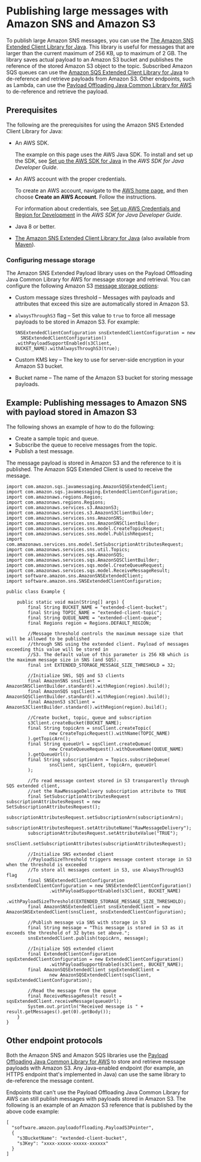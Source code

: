 # Publishing large messages with Amazon SNS and Amazon S3<a name="large-message-payloads"></a>

To publish large Amazon SNS messages, you can use the [The Amazon SNS Extended Client Library for Java](https://github.com/awslabs/amazon-sns-java-extended-client-lib/)\. This library is useful for messages that are larger than the current maximum of 256 KB, up to maximum of 2 GB\. The library saves actual payload to an Amazon S3 bucket and publishes the reference of the stored Amazon S3 object to the topic\. Subscribed Amazon SQS queues can use the [Amazon SQS Extended Client Library for Java](https://github.com/awslabs/amazon-sqs-java-extended-client-lib) to de\-reference and retrieve payloads from Amazon S3\. Other endpoints, such as Lambda, can use the [Payload Offloading Java Common Library for AWS](https://github.com/awslabs/payload-offloading-java-common-lib-for-aws) to de\-reference and retrieve the payload\.

## Prerequisites<a name="prereqs-sns-extended-client-library"></a>

The following are the prerequisites for using the Amazon SNS Extended Client Library for Java:
+ An AWS SDK\.

  The example on this page uses the AWS Java SDK\. To install and set up the SDK, see [Set up the AWS SDK for Java](https://docs.aws.amazon.com/sdk-for-java/v1/developer-guide/setup-install.html) in the *AWS SDK for Java Developer Guide*\.
+ An AWS account with the proper credentials\. 

  To create an AWS account, navigate to the [AWS home page](https://aws.amazon.com/), and then choose **Create an AWS Account**\. Follow the instructions\.

  For information about credentials, see [Set up AWS Credentials and Region for Development](https://docs.aws.amazon.com/sdk-for-java/v1/developer-guide/setup-credentials.html) in the *AWS SDK for Java Developer Guide*\.
+ Java 8 or better\. 
+ [The Amazon SNS Extended Client Library for Java](https://github.com/awslabs/amazon-sns-java-extended-client-lib/) \(also available from [Maven](https://maven.apache.org/)\)\. 

### Configuring message storage<a name="large-message-configure-storage"></a>

The Amazon SNS Extended Payload library uses on the Payload Offloading Java Common Library for AWS for message storage and retrieval\. You can configure the following Amazon S3 [message storage options](https://github.com/awslabs/amazon-sns-java-extended-client-lib/blob/main/src/main/java/software/amazon/sns/SNSExtendedClientConfiguration.java):
+ Custom message sizes threshold – Messages with payloads and attributes that exceed this size are automatically stored in Amazon S3\.
+ `alwaysThroughS3` flag – Set this value to `true` to force all message payloads to be stored in Amazon S3\. For example:

  ```
  SNSExtendedClientConfiguration snsExtendedClientConfiguration = new 
    SNSExtendedClientConfiguration() .withPayloadSupportEnabled(s3Client, BUCKET_NAME).withAlwaysThroughS3(true);
  ```
+ Custom KMS key – The key to use for server\-side encryption in your Amazon S3 bucket\.
+ Bucket name – The name of the Amazon S3 bucket for storing message payloads\. 

## Example: Publishing messages to Amazon SNS with payload stored in Amazon S3<a name="example-s3-large-payloads"></a>

The following shows an example of how to do the following:
+ Create a sample topic and queue\.
+ Subscribe the queue to receive messages from the topic\.
+ Publish a test message\.

The message payload is stored in Amazon S3 and the reference to it is published\. The Amazon SQS Extended Client is used to receive the message\.

```
import com.amazon.sqs.javamessaging.AmazonSQSExtendedClient;
import com.amazon.sqs.javamessaging.ExtendedClientConfiguration;
import com.amazonaws.regions.Region;
import com.amazonaws.regions.Regions;
import com.amazonaws.services.s3.AmazonS3;
import com.amazonaws.services.s3.AmazonS3ClientBuilder;
import com.amazonaws.services.sns.AmazonSNS;
import com.amazonaws.services.sns.AmazonSNSClientBuilder;
import com.amazonaws.services.sns.model.CreateTopicRequest;
import com.amazonaws.services.sns.model.PublishRequest;
import com.amazonaws.services.sns.model.SetSubscriptionAttributesRequest;
import com.amazonaws.services.sns.util.Topics;
import com.amazonaws.services.sqs.AmazonSQS;
import com.amazonaws.services.sqs.AmazonSQSClientBuilder;
import com.amazonaws.services.sqs.model.CreateQueueRequest;
import com.amazonaws.services.sqs.model.ReceiveMessageResult;
import software.amazon.sns.AmazonSNSExtendedClient;
import software.amazon.sns.SNSExtendedClientConfiguration;

public class Example {

    public static void main(String[] args) {
        final String BUCKET_NAME = "extended-client-bucket";
        final String TOPIC_NAME = "extended-client-topic";
        final String QUEUE_NAME = "extended-client-queue";
        final Regions region = Regions.DEFAULT_REGION;

        //Message threshold controls the maximum message size that will be allowed to be published
        //through SNS using the extended client. Payload of messages exceeding this value will be stored in
        //S3. The default value of this parameter is 256 KB which is the maximum message size in SNS (and SQS).
        final int EXTENDED_STORAGE_MESSAGE_SIZE_THRESHOLD = 32;

        //Initialize SNS, SQS and S3 clients
        final AmazonSNS snsClient = AmazonSNSClientBuilder.standard().withRegion(region).build();
        final AmazonSQS sqsClient = AmazonSQSClientBuilder.standard().withRegion(region).build();
        final AmazonS3 s3Client = AmazonS3ClientBuilder.standard().withRegion(region).build();

        //Create bucket, topic, queue and subscription
        s3Client.createBucket(BUCKET_NAME);
        final String topicArn = snsClient.createTopic(
                new CreateTopicRequest().withName(TOPIC_NAME)
        ).getTopicArn();
        final String queueUrl = sqsClient.createQueue(
                new CreateQueueRequest().withQueueName(QUEUE_NAME)
        ).getQueueUrl();
        final String subscriptionArn = Topics.subscribeQueue(
                snsClient, sqsClient, topicArn, queueUrl
        );

        //To read message content stored in S3 transparently through SQS extended client,
        //set the RawMessageDelivery subscription attribute to TRUE
        final SetSubscriptionAttributesRequest subscriptionAttributesRequest = new SetSubscriptionAttributesRequest();
        subscriptionAttributesRequest.setSubscriptionArn(subscriptionArn);
        subscriptionAttributesRequest.setAttributeName("RawMessageDelivery");
        subscriptionAttributesRequest.setAttributeValue("TRUE");
        snsClient.setSubscriptionAttributes(subscriptionAttributesRequest);

        //Initialize SNS extended client
        //PayloadSizeThreshold triggers message content storage in S3 when the threshold is exceeded
        //To store all messages content in S3, use AlwaysThroughS3 flag
        final SNSExtendedClientConfiguration snsExtendedClientConfiguration = new SNSExtendedClientConfiguration()
                .withPayloadSupportEnabled(s3Client, BUCKET_NAME)
                .withPayloadSizeThreshold(EXTENDED_STORAGE_MESSAGE_SIZE_THRESHOLD);
        final AmazonSNSExtendedClient snsExtendedClient = new AmazonSNSExtendedClient(snsClient, snsExtendedClientConfiguration);

        //Publish message via SNS with storage in S3
        final String message = "This message is stored in S3 as it exceeds the threshold of 32 bytes set above.";
        snsExtendedClient.publish(topicArn, message);

        //Initialize SQS extended client
        final ExtendedClientConfiguration sqsExtendedClientConfiguration = new ExtendedClientConfiguration()
                .withPayloadSupportEnabled(s3Client, BUCKET_NAME);
        final AmazonSQSExtendedClient sqsExtendedClient =
                new AmazonSQSExtendedClient(sqsClient, sqsExtendedClientConfiguration);

        //Read the message from the queue
        final ReceiveMessageResult result = sqsExtendedClient.receiveMessage(queueUrl);
        System.out.println("Received message is " + result.getMessages().get(0).getBody());
    }
}
```

## Other endpoint protocols<a name="large-payloads-other-protocols"></a>

Both the Amazon SNS and Amazon SQS libraries use the [Payload Offloading Java Common Library for AWS](https://github.com/awslabs/payload-offloading-java-common-lib-for-aws) to store and retrieve message payloads with Amazon S3\. Any Java\-enabled endpoint \(for example, an HTTPS endpoint that's implemented in Java\) can use the same library to de\-reference the message content\.

Endpoints that can't use the Payload Offloading Java Common Library for AWS can still publish messages with payloads stored in Amazon S3\. The following is an example of an Amazon S3 reference that is published by the above code example:

```
[
  "software.amazon.payloadoffloading.PayloadS3Pointer",
  {
    "s3BucketName": "extended-client-bucket",
    "s3Key": "xxxx-xxxxx-xxxxx-xxxxxx"
  }
]
```